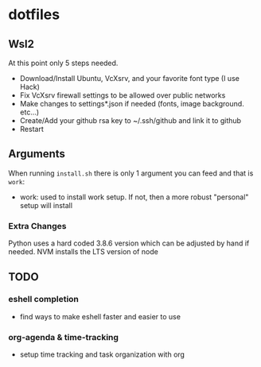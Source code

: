 # dotfiles

## Wsl2
At this point only 5 steps needed. 
* Download/Install Ubuntu, VcXsrv, and your favorite font type (I use Hack)
* Fix VcXsrv firewall settings to be allowed over public networks
* Make changes to settings*.json if needed (fonts, image background. etc...)
* Create/Add your github rsa key to ~/.ssh/github and link it to github
* Restart

## Arguments
When running `install.sh` there is only 1 argument you can feed and that is `work`:
- work: used to install work setup. If not, then a more robust "personal" setup will install

### Extra Changes
Python uses a hard coded 3.8.6 version which can be adjusted by hand if needed. NVM installs the LTS version of node

## TODO
### eshell completion
- find ways to make eshell faster and easier to use
### org-agenda & time-tracking
- setup time tracking and task organization with org

